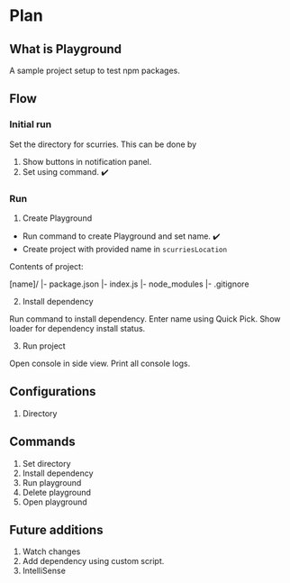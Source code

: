 # Plan

## What is Playground

A sample project setup to test npm packages.

## Flow

### Initial run

Set the directory for scurries. This can be done by

1. Show buttons in notification panel. 
2. Set using command. ✔️

### Run

1. Create Playground

- Run command to create Playground and set name. ✔️
- Create project with provided name in `scurriesLocation`

Contents of project:

[name]/
    |- package.json
    |- index.js
    |- node_modules
    |- .gitignore

2. Install dependency

Run command to install dependency.
Enter name using Quick Pick.
Show loader for dependency install status.

3. Run project

Open console in side view.
Print all console logs.

## Configurations

1. Directory

## Commands

1. Set directory
2. Install dependency
3. Run playground
4. Delete playground
5. Open playground
## Future additions

1. Watch changes
2. Add dependency using custom script.
3. IntelliSense